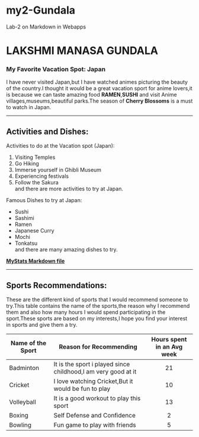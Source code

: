 # my2-Gundala
Lab-2 on Markdown in Webapps
# LAKSHMI MANASA GUNDALA
### My Favorite Vacation Spot: Japan
 I have never visited Japan,but I have watched animes picturing the beauty of the country.I thought it would be a great vacation sport for anime lovers,it is because we can taste amazing food **RAMEN**,**SUSHI** and visit Anime villages,museums,beautiful parks.The season of **Cherry Blossoms** is a must to watch in Japan.

***

## Activities and Dishes:

Activities to do at the Vacation spot (Japan):
1. Visiting Temples
2. Go Hiking
3. Immerse yourself in Ghibli Museum
4. Experiencing festivals
5. Follow the Sakura <br>
and there are more activities to try at Japan.

Famous Dishes to try at Japan:
* Sushi
* Sashimi
* Ramen
* Japanese Curry
* Mochi
* Tonkatsu <br>
and there are many amazing dishes to try.

**[MyStats Markdown file](MyStats.md)**

***

## Sports Recommendations:

 These are the different kind of sports that I would recommend someone to try.This table contains the name of the sports,the reason why I recommend them and also how many hours I would spend participating in the sport.These sports are based on my interests,I hope you find your interest in sports and give them a try.

 | Name of the Sport | Reason for Recommending| Hours spent in an Avg week|
 | --- | --- | :---: |
 | Badminton | It is the sport i played since childhood,I am very good at it | 21 |
 | Cricket | I love watching Cricket,But it would be fun to play | 10 |
 | Volleyball | It is a good workout to play this sport | 13 |
 | Boxing | Self Defense and Confidence | 2 |
 | Bowling | Fun game to play with friends | 5 | 
